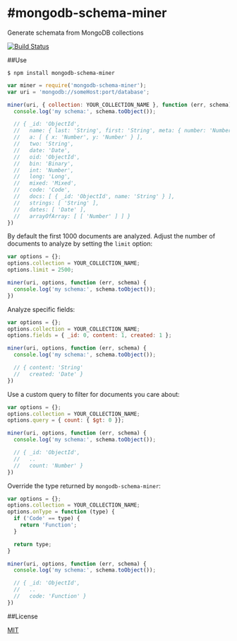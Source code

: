 #mongodb-schema-miner
======================

Generate schemata from MongoDB collections

[![Build Status](https://travis-ci.org/aheckmann/mongodb-schema-miner.png)](https://travis-ci.org/aheckmann/mongodb-schema-miner)

##Use

```
$ npm install mongodb-schema-miner
```

```js
var miner = require('mongodb-schema-miner');
var uri = 'mongodb://someHost:port/database';

miner(uri, { collection: YOUR_COLLECTION_NAME }, function (err, schema) {
  console.log('my schema:', schema.toObject());

  // { _id: 'ObjectId',
  //   name: { last: 'String', first: 'String', meta: { number: 'Number' } },
  //   a: [ { x: 'Number', y: 'Number' } ],
  //   two: 'String',
  //   date: 'Date',
  //   oid: 'ObjectId',
  //   bin: 'Binary',
  //   int: 'Number',
  //   long: 'Long',
  //   mixed: 'Mixed',
  //   code: 'Code',
  //   docs: [ { _id: 'ObjectId', name: 'String' } ],
  //   strings: [ 'String' ],
  //   dates: [ 'Date' ],
  //   arrayOfArray: [ [ 'Number' ] ] }
})
```

By default the first 1000 documents are analyzed. Adjust the number of documents to analyze by setting the `limit` option:

```js
var options = {};
options.collection = YOUR_COLLECTION_NAME;
options.limit = 2500;

miner(uri, options, function (err, schema) {
  console.log('my schema:', schema.toObject());
})
```

Analyze specific fields:

```js
var options = {};
options.collection = YOUR_COLLECTION_NAME;
options.fields = { _id: 0, content: 1, created: 1 };

miner(uri, options, function (err, schema) {
  console.log('my schema:', schema.toObject());

  // { content: 'String'
  //   created: 'Date' }
})
```

Use a custom query to filter for documents you care about:

```js
var options = {};
options.collection = YOUR_COLLECTION_NAME;
options.query = { count: { $gt: 0 }};

miner(uri, options, function (err, schema) {
  console.log('my schema:', schema.toObject());

  // { _id: 'ObjectId',
  //   ..
  //   count: 'Number' }
})
```

Override the type returned by `mongodb-schema-miner`:

```js
var options = {};
options.collection = YOUR_COLLECTION_NAME;
options.onType = function (type) {
  if ('Code' == type) {
    return 'Function';
  }

  return type;
}

miner(uri, options, function (err, schema) {
  console.log('my schema:', schema.toObject());

  // { _id: 'ObjectId',
  //   ..
  //   code: 'Function' }
})
```

##License

[MIT](https://github.com/aheckmann/mongodb-schema-miner/blob/master/LICENSE)



